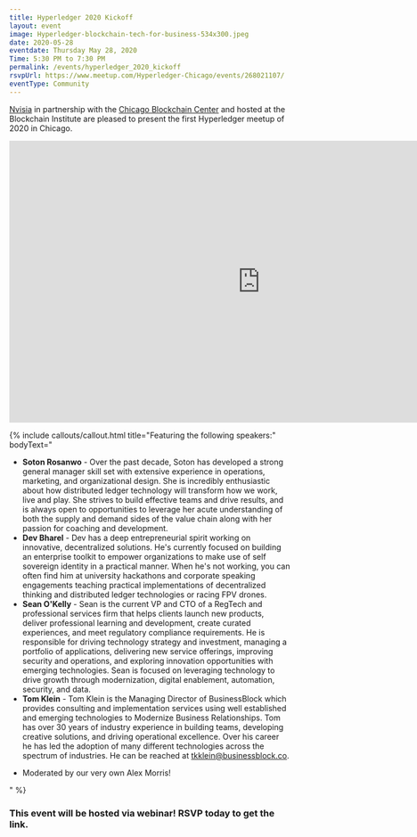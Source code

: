 ```yaml
---
title: Hyperledger 2020 Kickoff
layout: event
image: Hyperledger-blockchain-tech-for-business-534x300.jpeg
date: 2020-05-28
eventdate: Thursday May 28, 2020
Time: 5:30 PM to 7:30 PM
permalink: /events/hyperledger_2020_kickoff
rsvpUrl: https://www.meetup.com/Hyperledger-Chicago/events/268021107/
eventType: Community
---
```

<a href="https://www.nvisia.com/" target="_blank">Nvisia</a> in partnership with the <a href="https://chicagoblockchain.org/" target="_blank">Chicago Blockchain Center</a> and hosted at the Blockchain Institute are pleased to present the first Hyperledger meetup of 2020 in Chicago.

<iframe width="900" height="506" src="https://www.youtube.com/embed/XqjsDcYODhI" frameborder="0" allow="accelerometer; autoplay; encrypted-media; gyroscope; picture-in-picture" allowfullscreen></iframe>

{% include callouts/callout.html
   title="Featuring the following speakers:"
	bodyText="<ul>
	<li><b>Soton Rosanwo</b> - Over the past decade, Soton has developed a strong general manager skill set with extensive experience in operations, marketing, and organizational design. She is incredibly enthusiastic about how distributed ledger technology will transform how we work, live and play. She strives to build effective teams and drive results, and is always open to opportunities to leverage her acute understanding of both the supply and demand sides of the value chain along with her passion for coaching and development.</li>
	<li><b>Dev Bharel</b> - Dev has a deep entrepreneurial spirit working on innovative, decentralized solutions. He's currently focused on building an enterprise toolkit to empower organizations to make use of self sovereign identity in a practical manner. When he's not working, you can often find him at university hackathons and corporate speaking engagements teaching practical implementations of decentralized thinking and distributed ledger technologies or racing FPV drones.</li>
	<li><b>Sean O'Kelly</b> - Sean is the current VP and CTO of a RegTech and professional services firm that helps clients launch new products, deliver professional learning and development, create curated experiences, and meet regulatory compliance requirements. He is responsible for driving technology strategy and investment, managing a portfolio of applications, delivering new service offerings, improving security and operations, and exploring innovation opportunities with emerging technologies. Sean is focused on leveraging technology to drive growth through modernization, digital enablement, automation, security, and data.</li>
	<li><b>Tom Klein</b> - Tom Klein is the Managing Director of BusinessBlock which provides consulting and implementation services using well established and emerging technologies to Modernize Business Relationships. Tom has over 30 years of industry experience in building teams, developing creative solutions, and driving operational excellence. Over his career he has led the adoption of many different technologies across the spectrum of industries.  He can be reached at tkklein@businessblock.co.</li>	
  <li>Moderated by our very own Alex Morris!</li> 
</ul>"
%}

<h3>This event will be hosted via webinar! RSVP today to get the link.</h3>
